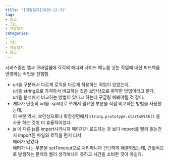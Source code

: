 ```yaml
---
title: "[개발일지]2020-12-31"
tag:
- 회고
- TIL
- 개발일지
categories:
- ''
- TIL
- 개발일지
- 회고
---
```


서비스중인 앱과 모바일웹에 각각의 헤더와 사이드 메뉴를 넣는 작업에 대한 피드백을 반영하는 작업을 진행함.
- url을 구분해서 다르게 로직을 다르게 적용하는 작업이 있었는데,   
 url을 string으로 가져와서 비교하는 것은 보안상으로 취약한 방법이라고 한다.   
 url을 분석해서 비교하는 방법이 있다고 하는데 구글링 해봐야될 것 같다.   
 - 게다가 단순히 url을 .split()로 쪼개서 필요한 부분을 직접 비교하는 방법을 사용했는데,   
	 이 부분 역시, 보안상으로나 확장성면에서 `String.prototype.startsWith()` 을 사용 하는 것이 더 효율적이었다.
- js 에 다른 js를 import시키니까 페이지가 로드되는 것 보다 import를 빨리 읽는건지 import된 파일의 로직을 먼저 타서   
	에러가 났었다.   
	에러가 나는 부분을 setTimeout으로 처리하니까 간단하게 해결되었는데, 간헐적으로 발생하는 문제라 빨리 생각해내지 못하고 시간을 소비한 것이 아쉽다.
